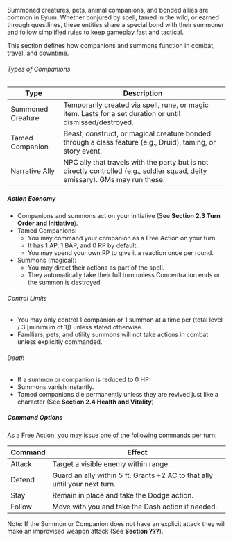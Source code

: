 Summoned creatures, pets, animal companions, and bonded allies are common in Eyum. Whether conjured by spell, tamed in the wild, or earned through questlines, these entities share a special bond with their summoner and follow simplified rules to keep gameplay fast and tactical.

This section defines how companions and summons function in combat, travel, and downtime.

###### Types of Companions

| Type              | Description                                                                                                                   |
| ----------------- | ----------------------------------------------------------------------------------------------------------------------------- |
| Summoned Creature | Temporarily created via spell, rune, or magic item. Lasts for a set duration or until dismissed/destroyed.                    |
| Tamed Companion   | Beast, construct, or magical creature bonded through a class feature (e.g., Druid), taming, or story event.                   |
| Narrative Ally    | NPC ally that travels with the party but is not directly controlled (e.g., soldier squad, deity emissary). GMs may run these. |
##### Action Economy
- Companions and summons act on your initiative (See **Section 2.3 Turn Order and Initiative**).
- Tamed Companions:
	- You may command your companion as a Free Action on your turn.
	- It has 1 AP, 1 BAP, and 0 RP by default.
	- You may spend your own RP to give it a reaction once per round.
- Summons (magical):
	- You may direct their actions as part of the spell.
	- They automatically take their full turn unless Concentration ends or the summon is destroyed.
###### Control Limits
- You may only control 1 companion or 1 summon at a time per (total level / 3 [minimum of 1]) unless stated otherwise.
- Familiars, pets, and utility summons will not take actions in combat unless explicitly commanded.
###### Death
- If a summon or companion is reduced to 0 HP:
- Summons vanish instantly.
- Tamed companions die permanently unless they are revived just like a character (See **Section 2.4 Health and Vitality**)
##### Command Options
As a Free Action, you may issue one of the following commands per turn:

| Command | Effect                                                                     |
| ------- | -------------------------------------------------------------------------- |
| Attack  | Target a visible enemy within range.                                       |
| Defend  | Guard an ally within 5 ft. Grants +2 AC to that ally until your next turn. |
| Stay    | Remain in place and take the Dodge action.                                 |
| Follow  | Move with you and take the Dash action if needed.                          |

 Note: If the Summon or Companion does not have an explicit attack they will make an improvised weapon attack (See **Section ???**).
